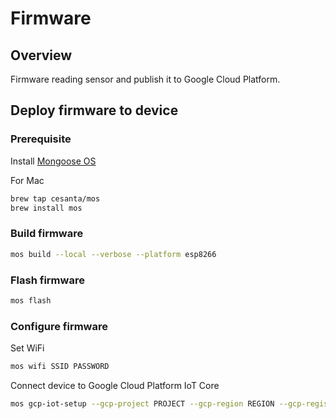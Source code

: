 # Firmware

## Overview

Firmware reading sensor and publish it to Google Cloud Platform.

## Deploy firmware to device

### Prerequisite

Install [Mongoose OS](https://mongoose-os.com/mos.html)

For Mac

```bash
brew tap cesanta/mos
brew install mos
```

### Build firmware

```bash
mos build --local --verbose --platform esp8266
```

### Flash firmware

```bash
mos flash
```

### Configure firmware

Set WiFi

```bash
mos wifi SSID PASSWORD
```

Connect device to Google Cloud Platform IoT Core

```bash
mos gcp-iot-setup --gcp-project PROJECT --gcp-region REGION --gcp-registry REGISTRY
```

